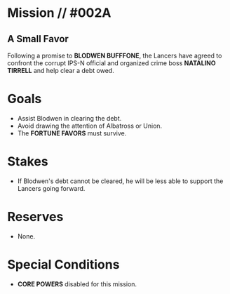 # Mission // #002A
## A Small Favor

Following a promise to **BLODWEN BUFFFONE**, the Lancers have agreed to confront the corrupt IPS-N official and organized crime boss **NATALINO TIRRELL** and help clear a debt owed. 

# Goals
- Assist Blodwen in clearing the debt. 
- Avoid drawing the attention of Albatross or Union. 
- The **FORTUNE FAVORS** must survive.

# Stakes
- If Blodwen's debt cannot be cleared, he will be less able to support the Lancers going forward. 

# Reserves
- None.  

# Special Conditions
- **CORE POWERS** disabled for this mission. 